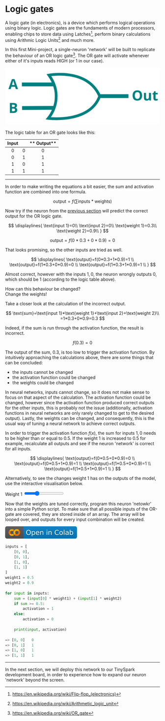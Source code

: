# Logic gates

A logic gate (in electronics), is a device which performs logical operations using binary logic. Logic gates are the fundaments of modern processors, enabling chips to store data using Latches[^1], perform binary calculations using Arithmic Logic Units[^2] and much more.

[^1]: <https://en.wikipedia.org/wiki/Flip-flop_(electronics)>
[^2]: <https://en.wikipedia.org/wiki/Arithmetic_logic_unit>

In this first Mini-project, a single-neuron 'network' will be built to replicate the behaviour of an OR logic gate[^3]. The OR gate will activate whenever either of it's inputs reads HIGH (or 1 in our case).

![OR gate logic symbol](../assets/images/or_gate.png)

[^3]: <https://en.wikipedia.org/wiki/OR_gate>

The logic table for an OR gate looks like this:

**Input**||** Output**
:-----:|:-----:|:-----:
0|0|0
0|1|1
1|0|1
1|1|1

---

In order to make writing the equations a bit easier, the sum and activation function are combined into one formula.

$$
\text{output}=f(\sum\text{inputs}*\text{weights})
$$

Now try if the neuron from the [previous section](neuron.md) will predict the correct output for the OR logic gate.

$$
\displaylines{
\text{input 1}=0\\
\text{input 2}=0\\
\text{weight 1}=0.3\\
\text{weight 2}=0.9\\
}
$$

$$
\text{output}=f(0*0.3+0*0.9)=0
$$

That looks promising, so the other inputs are tried as well.

$$
\displaylines{
\text{output}=f(0*0.3+1*0.9)=1 \\
\text{output}=f(1*0.3+0*0.9)=0 \\
\text{output}=f(1*0.3+1*0.9)=1 \\
}
$$

Almost correct, however with the inputs $1,0$, the neuron wrongly outputs $0$, which should be $1$ (according to the logic table above).

How can this behaviour be changed? <br> Change the weights!

Take a closer look at the calculation of the incorrect output.

$$
\text{sum}=\text{input 1}*\text{weight 1}+\text{input 2}+\text{weight 2}\\
=1*0.3+0*0.9=0.3
$$

Indeed, if the sum is run through the activation function, the result is incorrect.

$$
f(0.3)=0
$$

The output of the sum, $0.3$, is too low to trigger the activation function. By intuitively approaching the calculations above, there are some things that can be concluded:

- the inputs cannot be changed
- the activation function could be changed
- the weights could be changed

In neural networks, inputs cannot change, so it does not make sense to focus on that aspect of the calculation. The activation function could be changed, however since the activation function produced correct outputs for the other inputs, this is probably not the issue (additionally, activation functions in neural networks are only rarely changed to get to the desired output). Lastly, the weights can be changed, and consequently, this is the usual way of tuning a neural network to achieve correct outputs.

In order to trigger the activation function $f(x)$, the sum for inputs $1,0$ needs to be higher than or equal to 0.5. If the $\text{weight 1}$ is increased to $0.5$ for example, recalculate all outputs and see if the neuron 'network' is correct for all inputs.

$$
\displaylines{
\text{output}=f(0*0.5+0*0.9)=0 \\
\text{output}=f(0*0.5+1*0.9)=1 \\
\text{output}=f(1*0.5+0*0.9)=1 \\
\text{output}=f(1*0.5+1*0.9)=1 \\
}
$$

Alternatively, to see the changes $\text{weight 1}$ has on the outputs of the model, use the interactive visualisation below.

<script src="https://cdnjs.cloudflare.com/ajax/libs/p5.js/1.6.0/p5.js"></script>
<script>
let img;

function preload() {
    img = loadImage('https://j-siderius.github.io/TinySpark/assets/images/inputs_neuron_structure.png')
}

let slider1;
let weights = [
  0.3,
  0.9
];

function setup() {
  const canvas = createCanvas(600, 400);
  canvas.parent('sketch-holder');

  slider1 = select('#weight1')
}

function draw() {
  background(220);

  image(img, 0, 0)
  
  weights[0] = slider1.value();
  
  fill(0, 102, 153);
  textSize(18);
  text(' = '+ weights[0], 218, 112);
  text(' = '+ weights[1], 226, 263);
  
  let outputs = [
    (0*weights[0]+0*weights[1])>=0.5 ? 1 : 0,
    (0*weights[0]+1*weights[1])>=0.5 ? 1 : 0,
    (1*weights[0]+0*weights[1])>=0.5 ? 1 : 0,
    (1*weights[0]+1*weights[1])>=0.5 ? 1 : 0
  ];
    
  text('Outputs:', 350, 140)
  text('[0,0] = ' + outputs[0], 350, 160);
  text('[0,1] = ' + outputs[1], 350, 180);
  text('[1,0] = ' + outputs[2], 350, 200);
  text('[1,1] = ' + outputs[3], 350, 220);
}
</script>
<div>
    <div id="sketch-holder"></div>
    <label for="weight1">Weight 1</label>
    <input type="range" id="weight1" name="weight1" min="0" max="1" value="0.3" step="0.1">
</div>

Now that the weights are tuned correctly, program this neuron 'netowkr' into a simple Python script. To make sure that all possible inputs of the OR-gate are covered, they are stored inside of an array. The array will be looped over, and outputs for every input combination will be created.

[![Open In Colab](../assets/images/colab-badge.svg)](https://colab.research.google.com/drive/1ifiq6e0aOzHRPsRP8OT0_t_h8MajBrlx#scrollTo=DykfGQVnQ2k5)

```python title="single_neuron_OR_gate.py"
inputs = [
    [0, 0],
    [0, 1],
    [1, 0],
    [1, 1]
]
weight1 = 0.5
weight2 = 0.9

for input in inputs:
    sum = (input[0] * weight1) + (input[1] * weight2)
    if sum >= 0.5:
        activation = 1
    else:
        activation = 0
    
    print(input, activation)

=> [0, 0]   0
=> [0, 1]   1
=> [1, 0]   1
=> [1, 1]   1
```

---

In the next section, we will deploy this network to our TinySpark development board, in order to experience how to expand our neuron 'network' beyond the screen.